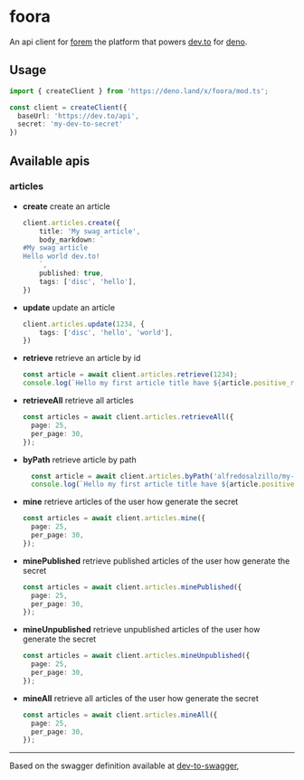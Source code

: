 # foora
 An api client for [forem](https://github.com/forem/forem) the platform that powers [dev.to](https://dev.to) for [deno](https://deno.land/). 
 
## Usage
 
```typescript
import { createClient } from 'https://deno.land/x/foora/mod.ts';

const client = createClient({
  baseUrl: 'https://dev.to/api',
  secret: 'my-dev-to-secret'
})
```
## Available apis

### articles

- **create** create an article

    ```typescript
    client.articles.create({
        title: 'My swag article',
        body_markdown: `
    #My swag article
    Hello world dev.to!
        `,
        published: true,
        tags: ['disc', 'hello'],
    })
    ```
- **update** update an article

    ```typescript
    client.articles.update(1234, {
        tags: ['disc', 'hello', 'world'],
    })
     ```
- **retrieve** retrieve an article by id

  ```typescript
  const article = await client.articles.retrieve(1234);
  console.log(`Hello my first article title have ${article.positive_reactions_count} reactions`);
  ```
- **retrieveAll** retrieve all articles

  ```typescript
  const articles = await client.articles.retrieveAll({ 
    page: 25,
    per_page: 30,
  });
  ```
- **byPath** retrieve article by path

  ```typescript
    const article = await client.articles.byPath('alfredosalzillo/my-swag-article');
    console.log(`Hello my first article title have ${article.positive_reactions_count} reactions`);
  ```
- **mine** retrieve articles of the user how generate the secret

    ```typescript
    const articles = await client.articles.mine({ 
      page: 25,
      per_page: 30,
    });
    ```
- **minePublished** retrieve published articles of the user how generate the secret 

    ```typescript
    const articles = await client.articles.minePublished({ 
      page: 25,
      per_page: 30,
    });
    ```
- **mineUnpublished** retrieve unpublished articles of the user how generate the secret
    
    ```typescript
    const articles = await client.articles.mineUnpublished({ 
      page: 25,
      per_page: 30,
    });
    ```
- **mineAll** retrieve all articles of the user how generate the secret

    ```typescript
    const articles = await client.articles.mineAll({ 
      page: 25,
      per_page: 30,
    });
    ```
 ---
 
 Based on the swagger definition available at [dev-to-swagger](http://alfredosalzillo.me/dev-to-swagger/#/),
